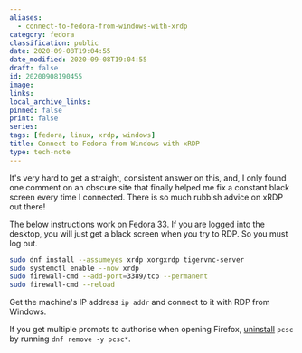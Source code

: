 ```yaml
---
aliases:
  - connect-to-fedora-from-windows-with-xrdp
category: fedora
classification: public
date: 2020-09-08T19:04:55
date_modified: 2020-09-08T19:04:55
draft: false
id: 20200908190455
image: 
links: 
local_archive_links: 
pinned: false
print: false
series: 
tags: [fedora, linux, xrdp, windows]
title: Connect to Fedora from Windows with xRDP
type: tech-note
---
```


It's very hard to get a straight, consistent answer on this, and, I only found one comment on an obscure site that finally helped me fix a constant black screen every time I connected. There is so much rubbish advice on xRDP out there!

The below instructions work on Fedora 33. If you are logged into the desktop, you will just get a black screen when you try to RDP. So you must log out.

```sh
sudo dnf install --assumeyes xrdp xorgxrdp tigervnc-server 
sudo systemctl enable --now xrdp
sudo firewall-cmd --add-port=3389/tcp --permanent
sudo firewall-cmd --reload 
```

Get the machine's IP address `ip addr` and connect to it with RDP from Windows.

If you get multiple prompts to authorise when opening Firefox, [uninstall](https://bugzilla.redhat.com/show_bug.cgi?id=1478345) `pcsc` by running `dnf remove -y pcsc*`.

